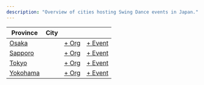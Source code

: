 ```yaml
---
description: "Overview of cities hosting Swing Dance events in Japan."
---
```


| Province | City | | |
| --- | --- | --- | --- |
| [Osaka](by_city.md#osaka) | | [+ Org](https://github.com/swingdance/orgs/issues/new?assignees=&labels=add+org&projects=&template=02-add_entity.yml&title=Add%20Org%3A%20ja_JP%20%E2%80%A2%20%3CName%3E&region=ja_JP&province=Osaka&city=Osaka) | [+ Event](https://github.com/swingdance/events/issues/new?assignees=&labels=add+event&projects=&template=02-add_entity.yml&title=Add%20Event%3A%202024%2Fja_JP%20%E2%80%A2%20%3CName%3E&region=ja_JP&province=Osaka&city=Osaka&org_id=&date_starts=2024-&date_ends=2024-) |
| [Sapporo](by_city.md#sapporo) | | [+ Org](https://github.com/swingdance/orgs/issues/new?assignees=&labels=add+org&projects=&template=02-add_entity.yml&title=Add%20Org%3A%20ja_JP%20%E2%80%A2%20%3CName%3E&region=ja_JP&province=Sapporo&city=Sapporo) | [+ Event](https://github.com/swingdance/events/issues/new?assignees=&labels=add+event&projects=&template=02-add_entity.yml&title=Add%20Event%3A%202024%2Fja_JP%20%E2%80%A2%20%3CName%3E&region=ja_JP&province=Sapporo&city=Sapporo&org_id=&date_starts=2024-&date_ends=2024-) |
| [Tokyo](by_city.md#tokyo) | | [+ Org](https://github.com/swingdance/orgs/issues/new?assignees=&labels=add+org&projects=&template=02-add_entity.yml&title=Add%20Org%3A%20ja_JP%20%E2%80%A2%20%3CName%3E&region=ja_JP&province=Tokyo&city=Tokyo) | [+ Event](https://github.com/swingdance/events/issues/new?assignees=&labels=add+event&projects=&template=02-add_entity.yml&title=Add%20Event%3A%202024%2Fja_JP%20%E2%80%A2%20%3CName%3E&region=ja_JP&province=Tokyo&city=Tokyo&org_id=&date_starts=2024-&date_ends=2024-) |
| [Yokohama](by_city.md#yokohama) | | [+ Org](https://github.com/swingdance/orgs/issues/new?assignees=&labels=add+org&projects=&template=02-add_entity.yml&title=Add%20Org%3A%20ja_JP%20%E2%80%A2%20%3CName%3E&region=ja_JP&province=Yokohama&city=Yokohama) | [+ Event](https://github.com/swingdance/events/issues/new?assignees=&labels=add+event&projects=&template=02-add_entity.yml&title=Add%20Event%3A%202024%2Fja_JP%20%E2%80%A2%20%3CName%3E&region=ja_JP&province=Yokohama&city=Yokohama&org_id=&date_starts=2024-&date_ends=2024-) |
